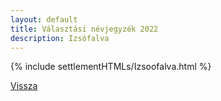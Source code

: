 ```yaml
---
layout: default
title: Választási névjegyzék 2022
description: Izsófalva
---
```


{% include settlementHTMLs/Izsoofalva.html %}

[Vissza](../)